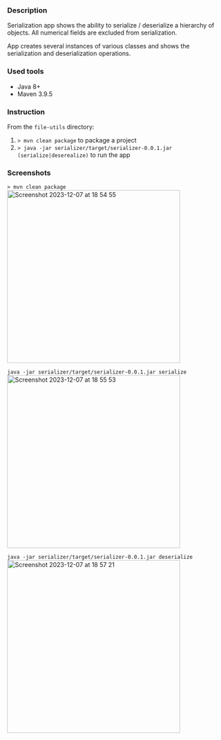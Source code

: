 ### Description
Serialization app shows the ability to serialize / deserialize a hierarchy of objects.
All numerical fields are excluded from serialization.

App creates several instances of various classes and shows the serialization and deserialization operations.

### Used tools
* Java 8+
* Maven 3.9.5

### Instruction
From the `file-utils` directory:
1. `> mvn clean package` to package a project
2. `> java -jar serializer/target/serializer-0.0.1.jar (serialize|deserealize)` to run the app

### Screenshots
`> mvn clean package`\
<img width="400" alt="Screenshot 2023-12-07 at 18 54 55" src="https://github.com/mikalai-sokarau/java-sandbox/assets/33463819/2e4be054-8704-4a0a-9316-2b12dc5fc079">

`java -jar serializer/target/serializer-0.0.1.jar serialize`\
<img width="400" alt="Screenshot 2023-12-07 at 18 55 53" src="https://github.com/mikalai-sokarau/java-sandbox/assets/33463819/7c2520af-17d1-4982-89d6-72fd292116c5">

`java -jar serializer/target/serializer-0.0.1.jar deserialize`\
<img width="400" alt="Screenshot 2023-12-07 at 18 57 21" src="https://github.com/mikalai-sokarau/java-sandbox/assets/33463819/29c4c168-78c2-48e0-bf40-cb34952a341d">

